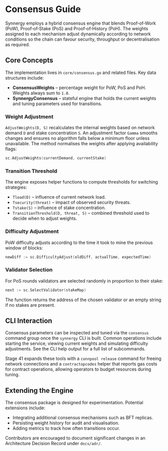 # Consensus Guide

Synnergy employs a hybrid consensus engine that blends Proof‑of‑Work (PoW),
Proof‑of‑Stake (PoS) and Proof‑of‑History (PoH). The weights assigned to each
mechanism adjust dynamically according to network conditions so the chain can
favour security, throughput or decentralisation as required.

## Core Concepts

The implementation lives in `core/consensus.go` and related files. Key data
structures include:

- **ConsensusWeights** – percentage weight for PoW, PoS and PoH. Weights always
  sum to `1.0`.
- **SynnergyConsensus** – stateful engine that holds the current weights and
  tuning parameters used for transitions.

### Weight Adjustment

`AdjustWeights(D, S)` recalculates the internal weights based on network demand
`D` and stake concentration `S`. An adjustment factor `Gamma` smooths changes and
ensures no algorithm falls below a minimum floor unless unavailable. The method
normalises the weights after applying availability flags:

```go
sc.AdjustWeights(currentDemand, currentStake)
```

### Transition Threshold

The engine exposes helper functions to compute thresholds for switching
strategies:

- `Tload(D)` – influence of current network load.
- `Tsecurity(threat)` – impact of observed security threats.
- `Tstake(S)` – influence of stake concentration.
- `TransitionThreshold(D, threat, S)` – combined threshold used to decide when
  to adjust weights.

### Difficulty Adjustment

PoW difficulty adjusts according to the time it took to mine the previous window
of blocks:

```go
newDiff := sc.DifficultyAdjust(oldDiff, actualTime, expectedTime)
```

### Validator Selection

For PoS rounds validators are selected randomly in proportion to their stake:

```go
next := sc.SelectValidator(stakeMap)
```

The function returns the address of the chosen validator or an empty string if
no stakes are present.

## CLI Interaction

Consensus parameters can be inspected and tuned via the `consensus` command
group once the `synnergy` CLI is built. Common operations include starting the
service, viewing current weights and simulating difficulty adjustments. See the
CLI help output for a full list of subcommands.

Stage 41 expands these tools with a `connpool release` command for freeing network connections and a `contractopcodes` helper that reports gas costs for contract operations, allowing operators to budget resources during tuning.

## Extending the Engine

The consensus package is designed for experimentation. Potential extensions
include:

- Integrating additional consensus mechanisms such as BFT replicas.
- Persisting weight history for audit and visualisation.
- Adding metrics to track how often transitions occur.

Contributors are encouraged to document significant changes in an Architecture
Decision Record under `docs/adr/`.
